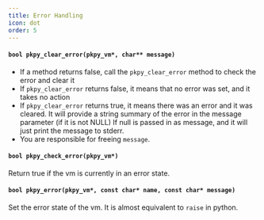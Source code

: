 ```yaml
---
title: Error Handling
icon: dot
order: 5
---
```


#### `bool pkpy_clear_error(pkpy_vm*, char** message)`

+ If a method returns false, call the `pkpy_clear_error` method to check the error and clear it
+ If `pkpy_clear_error` returns false, it means that no error was set, and it takes no action
+ If `pkpy_clear_error` returns true, it means there was an error and it was cleared. It will provide a string summary of the error in the message parameter (if it is not NULL) If null is passed in as message, and it will just print the message to stderr.
+ You are responsible for freeing `message`.

#### `bool pkpy_check_error(pkpy_vm*)`

Return true if the vm is currently in an error state.

#### `bool pkpy_error(pkpy_vm*, const char* name, const char* message)`

Set the error state of the vm. It is almost equivalent to `raise` in python.
